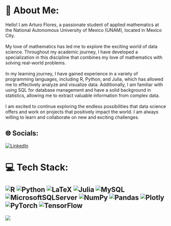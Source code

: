 # 🌃 About Me:
Hello! I am Arturo Flores, a passionate student of applied mathematics at the National Autonomous University of Mexico (UNAM), located in Mexico City.<br><br>My love of mathematics has led me to explore the exciting world of data science. Throughout my academic journey, I have developed a specialization in this discipline that combines my love of mathematics with solving real-world problems.<br><br>In my learning journey, I have gained experience in a variety of programming languages, including R, Python, and Julia, which has allowed me to effectively analyze and visualize data. Additionally, I am familiar with using SQL for database management and have a solid background in statistics, allowing me to extract valuable information from complex data.<br><br>I am excited to continue exploring the endless possibilities that data science offers and work on projects that positively impact the world. I am always willing to learn and collaborate on new and exciting challenges.


## 🌐 Socials:
[![LinkedIn](https://img.shields.io/badge/LinkedIn-%230077B5.svg?logo=linkedin&logoColor=white)](https://linkedin.com/in/arturofc24912) 

# 💻 Tech Stack:
![R](https://img.shields.io/badge/r-%23276DC3.svg?style=for-the-badge&logo=r&logoColor=white) ![Python](https://img.shields.io/badge/python-3670A0?style=for-the-badge&logo=python&logoColor=ffdd54) ![LaTeX](https://img.shields.io/badge/latex-%23008080.svg?style=for-the-badge&logo=latex&logoColor=white) ![Julia](https://img.shields.io/badge/-Julia-9558B2?style=for-the-badge&logo=julia&logoColor=white) ![MySQL](https://img.shields.io/badge/mysql-%2300f.svg?style=for-the-badge&logo=mysql&logoColor=white) ![MicrosoftSQLServer](https://img.shields.io/badge/Microsoft%20SQL%20Sever-CC2927?style=for-the-badge&logo=microsoft%20sql%20server&logoColor=white) ![NumPy](https://img.shields.io/badge/numpy-%23013243.svg?style=for-the-badge&logo=numpy&logoColor=white) ![Pandas](https://img.shields.io/badge/pandas-%23150458.svg?style=for-the-badge&logo=pandas&logoColor=white) ![Plotly](https://img.shields.io/badge/Plotly-%233F4F75.svg?style=for-the-badge&logo=plotly&logoColor=white) ![PyTorch](https://img.shields.io/badge/PyTorch-%23EE4C2C.svg?style=for-the-badge&logo=PyTorch&logoColor=white) ![TensorFlow](https://img.shields.io/badge/TensorFlow-%23FF6F00.svg?style=for-the-badge&logo=TensorFlow&logoColor=white)
---
[![](https://visitcount.itsvg.in/api?id=ArturoFC02&icon=0&color=0)](https://visitcount.itsvg.in)

<!-- Proudly created with GPRM ( https://gprm.itsvg.in ) -->

